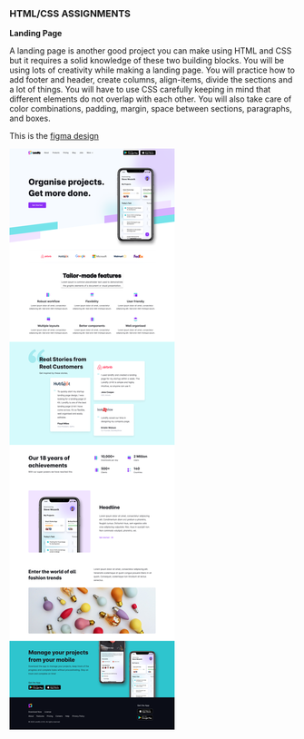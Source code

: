 <h3>HTML/CSS ASSIGNMENTS</h3>


**Landing Page**

A landing page is another good project you can make using HTML and CSS but it requires a solid knowledge of these two building blocks. You will be using lots of creativity while making a landing page. You will practice how to add footer and header, create columns, align-items, divide the sections and a lot of things. You will have to use CSS carefully keeping in mind that different elements do not overlap with each other. You will also take care of color combinations, padding, margin, space between sections, paragraphs, and boxes.

This is the  [figma design](https://www.figma.com/file/vsWp3PQSZbHkXyQgDRItpd/App-Landing-Page?node-id=0%3A1)

![Landify](https://github.com/archis-academy/html-css-assignments/blob/master/App%20Landing%20Page.png?raw=true)

